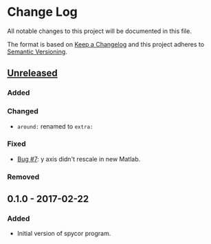 # Change Log
All notable changes to this project will be documented in this file.

The format is based on [Keep a Changelog](http://keepachangelog.com/) 
and this project adheres to [Semantic Versioning](http://semver.org/).

## [Unreleased](https://github.com/lumik/spycor/compare/v0.1.0...develop)

### Added

### Changed
- `around:` renamed to `extra:`

### Fixed
- [Bug #7](https://github.com/lumik/spycor/issues/7): y axis didn't rescale in new Matlab.

### Removed

## 0.1.0 - 2017-02-22
### Added
- Initial version of spycor program. 